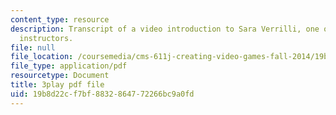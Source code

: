 ```yaml
---
content_type: resource
description: Transcript of a video introduction to Sara Verrilli, one of the course
  instructors.
file: null
file_location: /coursemedia/cms-611j-creating-video-games-fall-2014/19b8d22cf7bf8832864772266bc9a0fd_bhk8Wtgpb1w.pdf
file_type: application/pdf
resourcetype: Document
title: 3play pdf file
uid: 19b8d22c-f7bf-8832-8647-72266bc9a0fd
---
```

